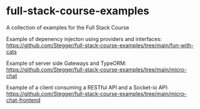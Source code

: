 # full-stack-course-examples
 A collection of examples for the Full Stack Course

Example of depenency injecton using providers and interfaces: https://github.com/Stegger/full-stack-course-examples/tree/main/fun-with-cats

Example of server side Gateways and TypeORM: https://github.com/Stegger/full-stack-course-examples/tree/main/micro-chat

Example of a client consuming a RESTful API and a Socket-io API: https://github.com/Stegger/full-stack-course-examples/tree/main/micro-chat-frontend

